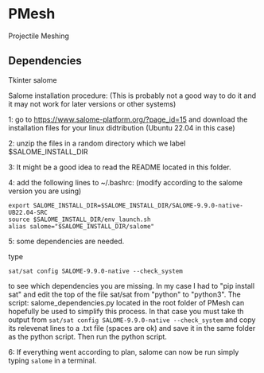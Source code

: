 # PMesh
Projectile Meshing


## Dependencies 

Tkinter
salome

Salome installation procedure: (This is probably not a good way to do it and it may not work for later versions or other systems)

1: go to https://www.salome-platform.org/?page_id=15 and download the installation files for your linux didtribution (Ubuntu 22.04 in this case)

2: unzip the files in a random directory which we label $SALOME_INSTALL_DIR

3: It might be a good idea to read the README located in this folder.

4: add the following lines to ~/.bashrc: (modify according to the salome version you are using)
```
export SALOME_INSTALL_DIR=$SALOME_INSTALL_DIR/SALOME-9.9.0-native-UB22.04-SRC
source $SALOME_INSTALL_DIR/env_launch.sh
alias salome="$SALOME_INSTALL_DIR/salome"
```
5: some dependencies are needed. 

type
```
sat/sat config SALOME-9.9.0-native --check_system
```
to see which dependencies you are missing. In my case I had to "pip install sat" and edit the top of the file sat/sat from "python" to "python3". 
The script: salome_dependencies.py located in the root folder of PMesh can hopefully be used to simplify this process. In that case you must take th output from ```sat/sat config SALOME-9.9.0-native --check_system``` and copy its relevenat lines to a .txt file (spaces are ok) and save it in the same folder as the python script. Then run the python script.

6: If everything went according to plan, salome can now be run simply typing ```salome``` in a terminal.
